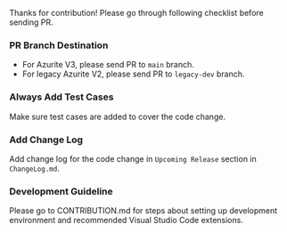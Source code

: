 Thanks for contribution! Please go through following checklist before sending PR.

### PR Branch Destination

- For Azurite V3, please send PR to `main` branch.
- For legacy Azurite V2, please send PR to `legacy-dev` branch.

### Always Add Test Cases

Make sure test cases are added to cover the code change.

### Add Change Log

Add change log for the code change in `Upcoming Release` section in `ChangeLog.md`.

### Development Guideline

Please go to CONTRIBUTION.md for steps about setting up development environment and recommended Visual Studio Code extensions.
